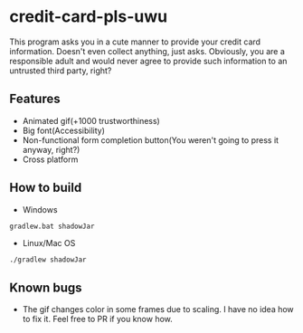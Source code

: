 # credit-card-pls-uwu

This program asks you in a cute manner to provide your credit card information.
Doesn't even collect anything, just asks.
Obviously, you are a responsible adult and would never agree to provide such
information to an untrusted third party, right?

## Features
- Animated gif(+1000 trustworthiness)
- Big font(Accessibility)
- Non-functional form completion button(You weren't going to press it anyway, right?)
- Cross platform

## How to build
- Windows
``` batchfile
gradlew.bat shadowJar
```

- Linux/Mac OS
``` sh
./gradlew shadowJar
```

## Known bugs
- The gif changes color in some frames due to scaling. I have no idea how to fix it. Feel free to PR if you know how.
